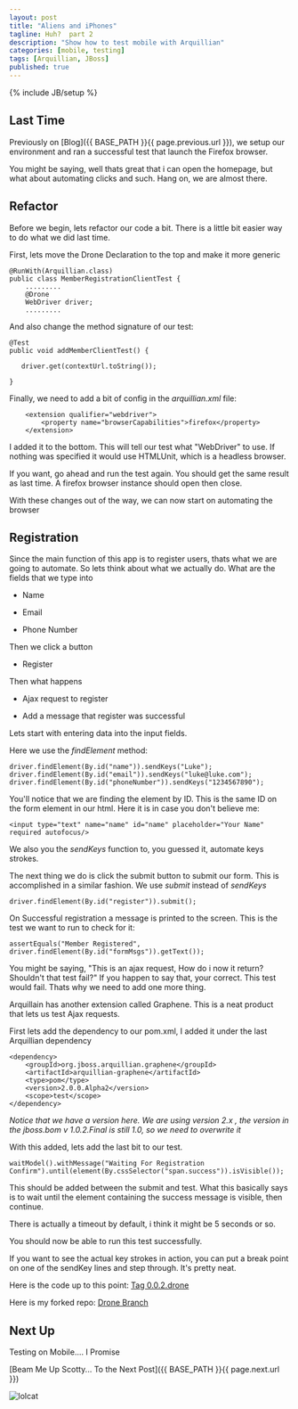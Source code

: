 ```yaml
---
layout: post
title: "Aliens and iPhones"
tagline: Huh?  part 2
description: "Show how to test mobile with Arquillian"
categories: [mobile, testing]
tags: [Arquillian, JBoss]
published: true
---
```

{% include JB/setup %}


## Last Time

Previously on [Blog]({{ BASE_PATH }}{{ page.previous.url }}), we setup our environment and ran a successful test that launch the Firefox browser.

You might be saying, well thats great that i can open the homepage,  but what about automating clicks and such.  Hang on,  we are almost there.

## Refactor

Before we begin,  lets refactor our code a bit.  There is a little bit easier way to do what we did last time.

First, lets move the Drone Declaration to the top and make it more generic


    @RunWith(Arquillian.class)
    public class MemberRegistrationClientTest {
        .........
        @Drone
        WebDriver driver;
        .........


And also change the method signature of our test:

    @Test
    public void addMemberClientTest() {

       driver.get(contextUrl.toString());

    }


Finally,  we need to add a bit of config in the *arquillian.xml* file:


        <extension qualifier="webdriver">
            <property name="browserCapabilities">firefox</property>
        </extension>


I added it to the bottom.  This will tell our test what "WebDriver" to use.  If nothing was specified it would use HTMLUnit, which is a headless browser.

If you want, go ahead and run the test again.  You should get the same result as last time.  A firefox browser instance should open then close.


With these changes out of the way, we can now start on automating the browser

## Registration

Since the main function of this app is to register users, thats what we are going to automate.  So lets think about what we actually do.  What are the fields that we type into

* Name

* Email

* Phone Number

Then we click a button

* Register

Then what happens

* Ajax request to register

* Add a message that register was successful


Lets start with entering data into the input fields.

Here we use the *findElement* method:

    driver.findElement(By.id("name")).sendKeys("Luke");
    driver.findElement(By.id("email")).sendKeys("luke@luke.com");
    driver.findElement(By.id("phoneNumber")).sendKeys("1234567890");


You'll notice that we are finding the element by ID.  This is the same ID on the form element in our html.  Here it is in case you don't believe me:

    <input type="text" name="name" id="name" placeholder="Your Name" required autofocus/>


We also you the *sendKeys* function to, you guessed it, automate keys strokes.


The next thing we do is click the submit button to submit our form.  This is accomplished in a similar fashion.  We use *submit* instead of *sendKeys*

    driver.findElement(By.id("register")).submit();


On Successful registration a message is printed to the screen.  This is the test we want to run to check for it:

    assertEquals("Member Registered", driver.findElement(By.id("formMsgs")).getText());


You might be saying, "This is an ajax request,  How do i now it return?  Shouldn't that test fail?"  If you happen to say that, your correct.  This test would fail.  Thats why we need to add one more thing.

Arquillain has another extension called Graphene.  This is a neat product that lets us test Ajax requests.

First lets add the dependency to our pom.xml,  I added it under the last Arquillian dependency

    <dependency>
        <groupId>org.jboss.arquillian.graphene</groupId>
        <artifactId>arquillian-graphene</artifactId>
        <type>pom</type>
        <version>2.0.0.Alpha2</version>
        <scope>test</scope>
    </dependency>


*Notice that we have a version here.  We are using version 2.x , the version in the jboss.bom v 1.0.2.Final is still 1.0, so we need to overwrite it*

With this added, lets add the last bit to our test.

    waitModel().withMessage("Waiting For Registration Confirm").until(element(By.cssSelector("span.success")).isVisible());

This should be added between the submit and test.  What this basically says is to wait until the element containing the success message is visible,  then continue.

There is actually a timeout by default,  i think it might be 5 seconds or so.


You should now be able to run this test successfully.

If you want to see the actual key strokes in action,  you can put a break point on one of the sendKey lines and step through.  It's pretty neat.


Here is the code up to this point: [Tag 0.0.2.drone](https://github.com/lholmquist/as-quickstarts/archive/0.0.2.drone.zip)

Here is my forked repo: [Drone Branch](https://github.com/lholmquist/as-quickstarts/tree/drone)


## Next Up

Testing on Mobile.... I Promise

[Beam Me Up Scotty... To the Next Post]({{ BASE_PATH }}{{ page.next.url }})


![lolcat](http://i.chzbgr.com/completestore/2009/8/6/128940682356485244.jpg)
